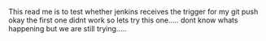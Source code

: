 This read me is to test whether jenkins receives the trigger for my git push
okay the first one didnt work so lets try this one.....
dont know whats happening but we are still trying.....